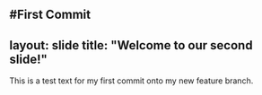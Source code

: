 #First Commit
---
layout: slide
title: "Welcome to our second slide!"
---
This is a test text for my first commit onto my new feature branch.


